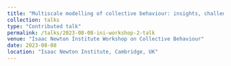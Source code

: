 ```yaml
---
title: "Multiscale modelling of collective behaviour: insights, challenges, and future perspectives"
collection: talks
type: "Contributed talk"
permalink: /talks/2023-08-08-ini-workshop-2-talk
venue: "Isaac Newton Institute Workshop on Collective Behaviour"
date: 2023-08-08
location: "Isaac Newton Institute, Cambridge, UK"
---
```

<!-- This is a description of your talk, which is a markdown files that can be all markdown-ified like any other post. Yay markdown! -->
